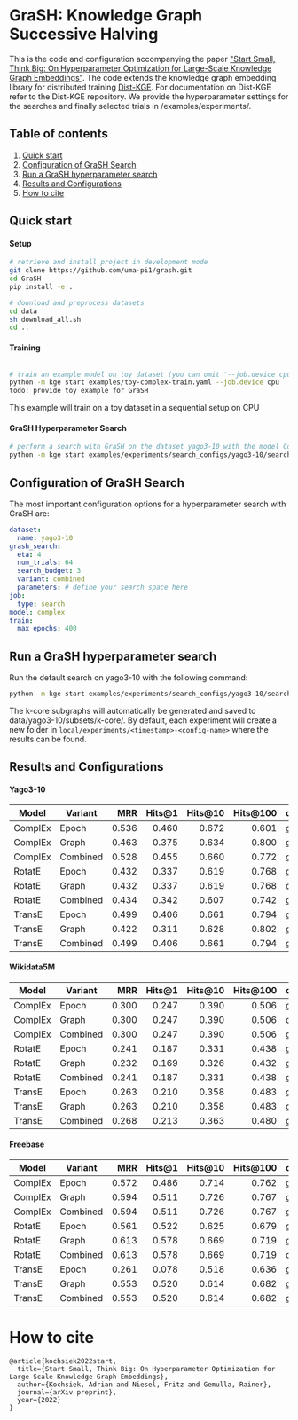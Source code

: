 # GraSH: Knowledge Graph Successive Halving


This is the code and configuration accompanying the paper ["Start Small, Think Big: On Hyperparameter Optimization for Large-Scale Knowledge Graph Embeddings"](tbd.).
The code extends the knowledge graph embedding library for distributed training [Dist-KGE](https://github.com/uma-pi1/dist-kge).
For documentation on Dist-KGE refer to the Dist-KGE repository.
We provide the hyperparameter settings for the searches and finally selected trials in /examples/experiments/.


## Table of contents

1. [Quick start](#quick-start)
2. [Configuration of GraSH Search](#configuration-of-grash-search)
3. [Run a GraSH hyperparameter search](#run-a-grash-hyperparameter-search)
4. [Results and Configurations](#results-and-configurations)
5. [How to cite](#how-to-cite)

## Quick start

#### Setup
```sh
# retrieve and install project in development mode
git clone https://github.com/uma-pi1/grash.git
cd GraSH
pip install -e .

# download and preprocess datasets
cd data
sh download_all.sh
cd ..
```

#### Training
```sh

# train an example model on toy dataset (you can omit '--job.device cpu' when you have a gpu)
python -m kge start examples/toy-complex-train.yaml --job.device cpu
todo: provide toy example for GraSH
```
This example will train on a toy dataset in a sequential setup on CPU


#### GraSH Hyperparameter Search
```sh
# perform a search with GraSH on the dataset yago3-10 with the model ComplEx
python -m kge start examples/experiments/search_configs/yago3-10/search-complex-yago-combined.yaml
```




## Configuration of GraSH Search

The most important configuration options for a hyperparameter search with GraSH are:
````yaml
dataset:
  name: yago3-10
grash_search:
  eta: 4
  num_trials: 64
  search_budget: 3
  variant: combined
  parameters: # define your search space here
job:
  type: search
model: complex
train:
  max_epochs: 400
````

## Run a GraSH hyperparameter search
Run the default search on yago3-10 with the following command:
```sh
python -m kge start examples/experiments/search_configs/yago3-10/search-complex-yago-combined.yaml
```
The k-core subgraphs will automatically be generated and saved to data/yago3-10/subsets/k-core/.
By default, each experiment will create a new folder in `local/experiments/<timestamp>-<config-name>` where the results can be found.


## Results and Configurations

#### Yago3-10

Model		|Variant	|   MRR 	|  Hits@1  	|   Hits@10 |   Hits@100    | config
----    	|----    	|   ----:   |   ----:   |   ----:   |   ----:   	|   ----
ComplEx    	|Epoch    	|   0.536   |  0.460	|   0.672   |   0.601   	|  [config](examples/experiments/selected_trials/yago3-10/complex-yago-epoch.yaml)
ComplEx    	|Graph    	|   0.463   |  0.375	|   0.634   |   0.800   	|  [config](examples/experiments/selected_trials/yago3-10/complex-yago-graph.yaml)
ComplEx   	|Combined   |   0.528   |  0.455	|   0.660   |   0.772   	|  [config](examples/experiments/selected_trials/yago3-10/complex-yago-combined.yaml)
RotatE    	|Epoch    	|   0.432   |  0.337	|   0.619   |   0.768   	|  [config](examples/experiments/selected_trials/yago3-10/rotate-yago-epoch.yaml)
RotatE    	|Graph    	|   0.432   |  0.337	|   0.619   |   0.768   	|  [config](examples/experiments/selected_trials/yago3-10/rotate-yago-graph.yaml)
RotatE   	|Combined   |   0.434   |  0.342	|   0.607   |   0.742   	|  [config](examples/experiments/selected_trials/yago3-10/rotate-yago-combined.yaml)
TransE    	|Epoch    	|   0.499   |  0.406	|   0.661   |   0.794   	|  [config](examples/experiments/selected_trials/yago3-10/transe-yago-epoch.yaml)
TransE    	|Graph    	|   0.422   |  0.311	|   0.628   |   0.802   	|  [config](examples/experiments/selected_trials/yago3-10/transe-yago-graph.yaml)
TransE   	|Combined   |   0.499   |  0.406	|   0.661   |   0.794   	|  [config](examples/experiments/selected_trials/yago3-10/transe-yago-combined.yaml)

#### Wikidata5M

Model		|Variant	|   MRR 	|  Hits@1  	|   Hits@10 |   Hits@100    | config
----    	|----    	|   ----:   |   ----:   |   ----:   |   ----:   	|   ----
ComplEx    	|Epoch    	|   0.300   |  0.247	|   0.390   |   0.506   	|  [config](examples/experiments/selected_trials/wikidata5m/complex-wikidata-epoch.yaml)
ComplEx    	|Graph    	|   0.300   |  0.247	|   0.390   |   0.506   	|  [config](examples/experiments/selected_trials/wikidata5m/complex-wikidata-graph.yaml)
ComplEx   	|Combined   |   0.300   |  0.247	|   0.390   |   0.506   	|  [config](examples/experiments/selected_trials/wikidata5m/complex-wikidata-combined.yaml)
RotatE    	|Epoch    	|   0.241   |  0.187	|   0.331   |   0.438   	|  [config](examples/experiments/selected_trials/wikidata5m/rotate-wikidata-epoch.yaml)
RotatE    	|Graph    	|   0.232   |  0.169	|   0.326   |   0.432   	|  [config](examples/experiments/selected_trials/wikidata5m/rotate-wikidata-graph.yaml)
RotatE   	|Combined   |   0.241   |  0.187	|   0.331   |   0.438   	|  [config](examples/experiments/selected_trials/wikidata5m/rotate-wikidata-combined.yaml)
TransE    	|Epoch    	|   0.263   |  0.210	|   0.358   |   0.483   	|  [config](examples/experiments/selected_trials/wikidata5m/transe-wikidata-epoch.yaml)
TransE    	|Graph    	|   0.263   |  0.210	|   0.358   |   0.483   	|  [config](examples/experiments/selected_trials/wikidata5m/transe-wikidata-graph.yaml)
TransE   	|Combined   |   0.268   |  0.213	|   0.363   |   0.480   	|  [config](examples/experiments/selected_trials/wikidata5m/transe-wikidata-combined.yaml)

#### Freebase

Model		|Variant	|   MRR 	|  Hits@1  	|   Hits@10 |   Hits@100    | config
----    	|----    	|   ----:   |   ----:   |   ----:   |   ----:   	|   ----
ComplEx    	|Epoch    	|   0.572   |  0.486	|   0.714   |   0.762   	|  [config](examples/experiments/selected_trials/freebase/complex-freebase-epoch.yaml)
ComplEx    	|Graph    	|   0.594   |  0.511	|   0.726   |   0.767   	|  [config](examples/experiments/selected_trials/freebase/complex-freebase-graph.yaml)
ComplEx   	|Combined   |   0.594   |  0.511	|   0.726   |   0.767   	|  [config](examples/experiments/selected_trials/freebase/complex-freebase-combined.yaml)
RotatE    	|Epoch    	|   0.561   |  0.522	|   0.625   |   0.679   	|  [config](examples/experiments/selected_trials/freebase/rotate-freebase-epoch.yaml)
RotatE    	|Graph    	|   0.613   |  0.578	|   0.669   |   0.719   	|  [config](examples/experiments/selected_trials/freebase/rotate-freebase-graph.yaml)
RotatE   	|Combined   |   0.613   |  0.578	|   0.669   |   0.719   	|  [config](examples/experiments/selected_trials/freebase/rotate-freebase-combined.yaml)
TransE    	|Epoch    	|   0.261   |  0.078	|   0.518   |   0.636   	|  [config](examples/experiments/selected_trials/freebase/transe-freebase-epoch.yaml)
TransE    	|Graph    	|   0.553   |  0.520	|   0.614   |   0.682   	|  [config](examples/experiments/selected_trials/freebase/transe-freebase-graph.yaml)
TransE   	|Combined   |   0.553   |  0.520	|   0.614   |   0.682   	|  [config](examples/experiments/selected_trials/freebase/transe-freebase-combined.yaml)

# How to cite
```
@article{kochsiek2022start,
  title={Start Small, Think Big: On Hyperparameter Optimization for Large-Scale Knowledge Graph Embeddings},
  author={Kochsiek, Adrian and Niesel, Fritz and Gemulla, Rainer},
  journal={arXiv preprint},
  year={2022}
}
```